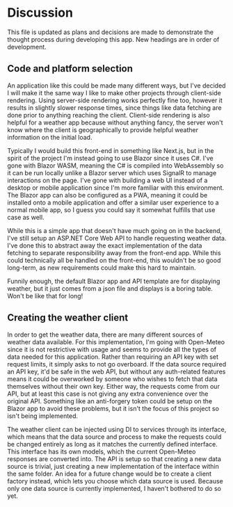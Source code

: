 # Discussion

This file is updated as plans and decisions are made to demonstrate the thought process during developing this app. New headings are in order of development.

## Code and platform selection

An application like this could be made many different ways, but I've decided I will make it the same way I like to make other projects through client-side rendering. Using server-side rendering works perfectly fine too, however it results in slightly slower response times, since things like data fetching are done prior to anything reaching the client. Client-side rendering is also helpful for a weather app because without anything fancy, the server won't know where the client is geographically to provide helpful weather information on the initial load.

Typically I would build this front-end in something like Next.js, but in the spirit of the project I'm instead going to use Blazor since it uses C#. I've gone with Blazor WASM, meaning the C# is compiled into WebAssembly so it can be run locally unlike a Blazor server which uses SignalR to manage interactions on the page. I've gone with building a web UI instead of a desktop or mobile application since I'm more familiar with this environment. The Blazor app can also be configured as a PWA, meaning it could be installed onto a mobile application and offer a similar user experience to a normal mobile app, so I guess you could say it somewhat fulfills that use case as well.

While this is a simple app that doesn't have much going on in the backend, I've still setup an ASP.NET Core Web API to handle requesting weather data. I've done this to abstract away the exact implementation of the data fetching to separate responsibility away from the front-end app. While this could technically all be handled on the front-end, this wouldn't be so good long-term, as new requirements could make this hard to maintain. 

Funnily enough, the default Blazor app and API template are for displaying weather, but it just comes from a json file and displays is a boring table. Won't be like that for long!

## Creating the weather client

In order to get the weather data, there are many different sources of weather data available. For this implementation, I'm going with Open-Meteo since it is not restrictive with usage and seems to provide all the types of data needed for this application. Rather than requiring an API key with set request limits, it simply asks to not go overboard. If the data source required an API key, it'd be safe in the web API, but without any auth-related features means it could be overworked by someone who wishes to fetch that data themselves without their own key. Either way, the requests come from our API, but at least this case is not giving any extra convenience over the original API. Something like an anti-forgery token could be setup on the Blazor app to avoid these problems, but it isn't the focus of this project so isn't being implemented.

The weather client can be injected using DI to services through its interface, which means that the data source and process to make the requests could be changed entirely as long as it matches the currently defined interface. This interface has its own models, which the current Open-Meteo responses are converted into. The API is setup so that creating a new data source is trivial, just creating a new implementation of the interface within the same folder. An idea for a future change would be to create a client factory instead, which lets you choose which data source is used. Because only one data source is currently implemented, I haven't bothered to do so yet.
